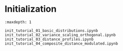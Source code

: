 # Initialization


```{toctree}
:maxdepth: 1

init_tutorial_01_basic_distributions.ipynb
init_tutorial_02_variance_scaling_orthogonal.ipynb
init_tutorial_03_distance_profiles.ipynb
init_tutorial_04_composite_distance_modulated.ipynb
```

